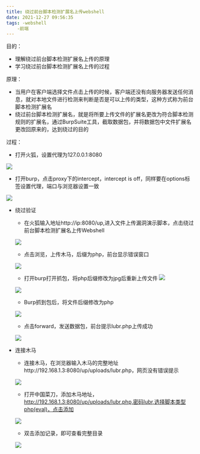 ```yaml
---
title: 绕过前台脚本检测扩展名上传webshell
date: 2021-12-27 09:56:35
tags: -webshell
    -前端
---
```


目的：
* 理解绕过前台脚本检测扩展名上传的原理 
* 学习绕过前台脚本检测扩展名上传的过程 

原理：
* 当用户在客户端选择文件点击上传的时候，客户端还没有向服务器发送任何消息，就对本地文件进行检测来判断是否是可以上传的类型，这种方式称为前台脚本检测扩展名
* 绕过前台脚本检测扩展名，就是将所要上传文件的扩展名更改为符合脚本检测规则的扩展名，通过BurpSuite工具，截取数据包，并将数据包中文件扩展名更改回原来的，达到绕过的目的

过程：
* 打开火狐，设置代理为127.0.0.1:8080 

![](https://gitee.com/oxchang/img-host/raw/master/%E7%BB%95%E8%BF%87%E5%89%8D%E5%8F%B0%E8%84%9A%E6%9C%AC%E6%A3%80%E6%B5%8B%E6%89%A9%E5%B1%95%E5%90%8D%E4%B8%8A%E4%BC%A0webshell/1.JPG)

* 打开burp，点击proxy下的intercept，intercept is off，同样要在options标签设置代理，端口与浏览器设置一致 

![](https://gitee.com/oxchang/img-host/raw/master/%E7%BB%95%E8%BF%87%E5%89%8D%E5%8F%B0%E8%84%9A%E6%9C%AC%E6%A3%80%E6%B5%8B%E6%89%A9%E5%B1%95%E5%90%8D%E4%B8%8A%E4%BC%A0webshell/2.JPG)

* 绕过验证
    - 在火狐输入地址http://ip:8080/up,进入文件上传漏洞演示脚本，点击绕过前台脚本检测扩展名上传Webshell

    ![](https://gitee.com/oxchang/img-host/raw/master/%E7%BB%95%E8%BF%87%E5%89%8D%E5%8F%B0%E8%84%9A%E6%9C%AC%E6%A3%80%E6%B5%8B%E6%89%A9%E5%B1%95%E5%90%8D%E4%B8%8A%E4%BC%A0webshell/3.JPG)

    - 点击浏览，上传木马，后缀为php，前台显示错误窗口

    ![](https://gitee.com/oxchang/img-host/raw/master/%E7%BB%95%E8%BF%87%E5%89%8D%E5%8F%B0%E8%84%9A%E6%9C%AC%E6%A3%80%E6%B5%8B%E6%89%A9%E5%B1%95%E5%90%8D%E4%B8%8A%E4%BC%A0webshell/4.JPG)

    - 打开burp打开抓包，将php后缀修改为jpg后重新上传文件
    ![](https://gitee.com/oxchang/img-host/raw/master/%E7%BB%95%E8%BF%87%E5%89%8D%E5%8F%B0%E8%84%9A%E6%9C%AC%E6%A3%80%E6%B5%8B%E6%89%A9%E5%B1%95%E5%90%8D%E4%B8%8A%E4%BC%A0webshell/5.JPG)

    ![](https://gitee.com/oxchang/img-host/raw/master/%E7%BB%95%E8%BF%87%E5%89%8D%E5%8F%B0%E8%84%9A%E6%9C%AC%E6%A3%80%E6%B5%8B%E6%89%A9%E5%B1%95%E5%90%8D%E4%B8%8A%E4%BC%A0webshell/6.JPG)

    - Burp抓到包后，将文件后缀修改为php

    ![](https://gitee.com/oxchang/img-host/raw/master/%E7%BB%95%E8%BF%87%E5%89%8D%E5%8F%B0%E8%84%9A%E6%9C%AC%E6%A3%80%E6%B5%8B%E6%89%A9%E5%B1%95%E5%90%8D%E4%B8%8A%E4%BC%A0webshell/7.JPG)

    - 点击forward，发送数据包，前台提示lubr.php上传成功

    ![](https://gitee.com/oxchang/img-host/raw/master/%E7%BB%95%E8%BF%87%E5%89%8D%E5%8F%B0%E8%84%9A%E6%9C%AC%E6%A3%80%E6%B5%8B%E6%89%A9%E5%B1%95%E5%90%8D%E4%B8%8A%E4%BC%A0webshell/8.JPG)

* 连接木马
    - 连接木马，在浏览器输入木马的完整地址http://192.168.1.3:8080/up/uploads/lubr.php，网页没有错误提示

    ![](https://gitee.com/oxchang/img-host/raw/master/%E7%BB%95%E8%BF%87%E5%89%8D%E5%8F%B0%E8%84%9A%E6%9C%AC%E6%A3%80%E6%B5%8B%E6%89%A9%E5%B1%95%E5%90%8D%E4%B8%8A%E4%BC%A0webshell/9.JPG)

    - 打开中国菜刀，添加木马地址，http://192.168.1.3:8080/up/uploads/lubr.php,密码lubr,选择脚本类型php(eval)，点击添加

    ![](https://gitee.com/oxchang/img-host/raw/master/%E7%BB%95%E8%BF%87%E5%89%8D%E5%8F%B0%E8%84%9A%E6%9C%AC%E6%A3%80%E6%B5%8B%E6%89%A9%E5%B1%95%E5%90%8D%E4%B8%8A%E4%BC%A0webshell/10.JPG)

    - 双击添加记录，即可查看完整目录

    ![](https://gitee.com/oxchang/img-host/raw/master/%E7%BB%95%E8%BF%87%E5%89%8D%E5%8F%B0%E8%84%9A%E6%9C%AC%E6%A3%80%E6%B5%8B%E6%89%A9%E5%B1%95%E5%90%8D%E4%B8%8A%E4%BC%A0webshell/11.JPG)

    